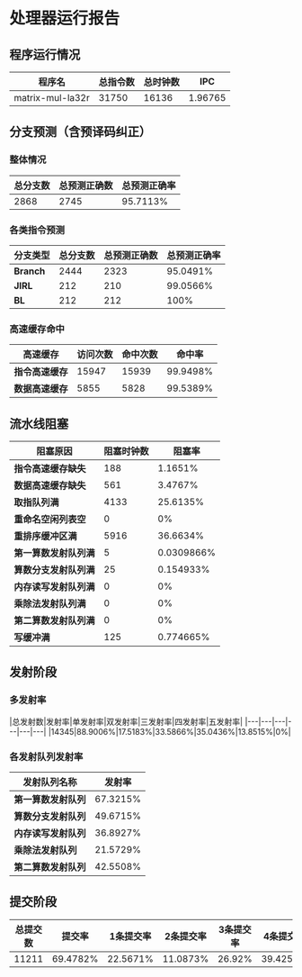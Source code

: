 # 处理器运行报告
## 程序运行情况
|程序名|总指令数|总时钟数|IPC|
|---|---|---|---|
|matrix-mul-la32r|31750|16136|1.96765|

## 分支预测（含预译码纠正）
### 整体情况
|总分支数|总预测正确数|总预测正确率|
|---|---|---|
|2868|2745|95.7113%|

### 各类指令预测
|分支类型|总分支数|总预测正确数|总预测正确率|
|---|---|---|---|
|**Branch**| 2444 | 2323 | 95.0491%|
|**JIRL**| 212 | 210 | 99.0566%|
|**BL**| 212 | 212 | 100%|

### 高速缓存命中
|高速缓存|访问次数|命中次数|命中率|
|---|---|---|---|
|**指令高速缓存**| 15947 | 15939 | 99.9498%|
|**数据高速缓存**| 5855 | 5828 | 99.5389%|
## 流水线阻塞
|阻塞原因|阻塞时钟数|阻塞率|
|---|---|---|
|**指令高速缓存缺失**| 188 | 1.1651%|
|**数据高速缓存缺失**| 561 | 3.4767%|
|**取指队列满**| 4133 | 25.6135%|
|**重命名空闲列表空**|0 | 0%|
|**重排序缓冲区满**|5916 | 36.6634%|
|**第一算数发射队列满**|5 | 0.0309866%|
|**算数分支发射队列满**|25 | 0.154933%|
|**内存读写发射队列满**|0 | 0%|
|**乘除法发射队列满**|0 | 0%|
|**第二算数发射队列满**|0 | 0%|
|**写缓冲满**|125 | 0.774665%|

## 发射阶段
### 多发射率
|总发射数|发射率|单发射率|双发射率|三发射率|四发射率|五发射率|
|---|---|---|---|---|---|
|14345|88.9006%|17.5183%|33.5866%|35.0436%|13.8515%|0%|

### 各发射队列发射率
|发射队列名称|发射率|
|---|---|
|**第一算数发射队列**|67.3215%|
|**算数分支发射队列**|49.6715%|
|**内存读写发射队列**|36.8927%|
|**乘除法发射队列**|21.5729%|
|**第二算数发射队列**|42.5508%|

## 提交阶段
|总提交数|提交率|1条提交率|2条提交率|3条提交率|4条提交率|
|---|---|---|---|---|---|
|11211|69.4782%|22.5671%|11.0873%|26.92%|39.4256%|
